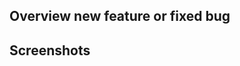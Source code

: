 
## Overview new feature or fixed bug

<!-- Write about the new feature or bug as possible -->

## Screenshots

<!-- Upload screenshots here as possible -->
